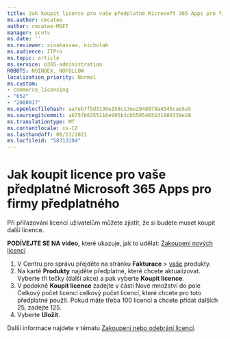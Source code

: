 ```yaml
---
title: Jak koupit licence pro vaše předplatné Microsoft 365 Apps pro firmy předplatného
ms.author: cmcatee
author: cmcatee-MSFT
manager: scotv
ms.date: ''
ms.reviewer: sinakassaw, nicholak
ms.audience: ITPro
ms.topic: article
ms.service: o365-administration
ROBOTS: NOINDEX, NOFOLLOW
localization_priority: Normal
ms.custom:
- commerce_licensing
- "652"
- "2000017"
ms.openlocfilehash: aa7eb7f5d3136e158c13ee2948979a4545cae5a5
ms.sourcegitcommit: ab75f66355116e995b3cb5505465b31989339e28
ms.translationtype: MT
ms.contentlocale: cs-CZ
ms.lasthandoff: 08/13/2021
ms.locfileid: "58313104"
---
```

# <a name="how-to-buy-licenses-for-your-microsoft-365-apps-for-business-subscription"></a>Jak koupit licence pro vaše předplatné Microsoft 365 Apps pro firmy předplatného

Při přiřazování licencí uživatelům můžete zjistit, že si budete muset koupit další licence.

**PODÍVEJTE SE NA video,** které ukazuje, jak to udělat: [Zakoupení nových licencí](https://go.microsoft.com/fwlink/p/?linkid=2154857)
  
1. V Centru pro správu přejděte na stránku **Fakturace**  >  [vaše](https://go.microsoft.com/fwlink/p/?linkid=842054) produkty.
2. Na kartě **Produkty** najděte předplatné, které chcete aktualizovat. Vyberte tři tečky (další akce) a pak vyberte **Koupit licence**.
3. V podokně **Koupit licence**  zadejte v části  Nové množství do pole Celkový počet licencí celkový počet licencí, které chcete pro toto předplatné použít. Pokud máte třeba 100 licencí a chcete přidat dalších 25, zadejte 125.
4. Vyberte **Uložit**.

Další informace najdete v tématu [Zakoupení nebo odebrání licencí](https://docs.microsoft.com/microsoft-365/commerce/licenses/buy-licenses).